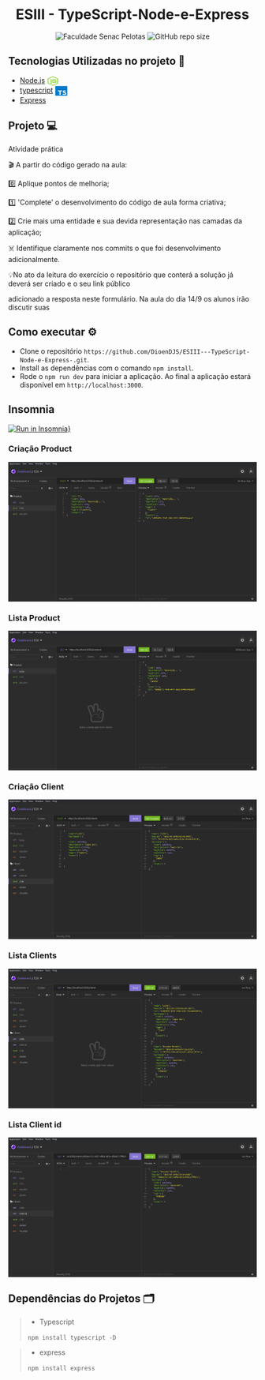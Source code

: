 <h1 align="center"> ESIII - TypeScript-Node-e-Express</h1>

<p align="center">
    <img src="https://img.shields.io/static/v1?label=Faculdade Senac Pelotas&message=3º&color=fdca40&labelColor=000000" alt="Faculdade Senac Pelotas">
    <img alt="GitHub repo size" src="https://img.shields.io/github/repo-size/DioenDJS/ESIII---TypeScript-Node-e-Express-" >
</p>

## Tecnologias Utilizadas no projeto :construction:

- [Node.js](https://nodejs.org/en/) <img align="center" alt="img nodejs" height="20" width="25" src="https://raw.githubusercontent.com/devicons/devicon/master/icons/nodejs/nodejs-original.svg" style="max-width:100%;" />
- [typescript](https://www.typescriptlang.org/) <img align="center" alt="img typescript" height="20" width="25" src="https://raw.githubusercontent.com/devicons/devicon/master/icons/typescript/typescript-original.svg" style="max-width:100%;" />
- [Express](https://expressjs.com/pt-br/)

## Projeto :computer:

Atividade prática

🎬 A partir do código gerado na aula: 

0️⃣ Aplique pontos de melhoria;

1️⃣ 'Complete' o desenvolvimento do código de aula forma criativa;

2️⃣ Crie mais uma entidade e sua devida representação nas camadas da aplicação;

☠️ Identifique claramente nos commits o que foi desenvolvimento adicionalmente.

💡No ato da leitura do exercício o repositório que conterá a solução já deverá ser criado e o seu link público 

adicionado a resposta neste formulário. Na aula do dia 14/9 os alunos irão discutir suas 

## Como executar :gear:

- Clone o repositório `https://github.com/DioenDJS/ESIII---TypeScript-Node-e-Express-.git`.
- Install as dependências com o comando `npm install`.
- Rode o `npm run dev` para iniciar a aplicação.
Ao final a aplicação estará disponível em `http://localhost:3000`.


## Insomnia

[![Run in Insomnia}](https://insomnia.rest/images/run.svg)](https://insomnia.rest/run/?label=ESIII&uri=https%3A%2F%2Fraw.githubusercontent.com%2FDioenDJS%2FESIII---TypeScript-Node-e-Express-%2Fmain%2Fassets%2FInsomnia_2021-09-18.json)
### Criação Product
<img align="center" alt="img criação"  src="assets/criar.png" />


### Lista Product
<img align="center" alt="img listar"  src="assets/listar.png" />


### Criação Client
<img align="center" alt="img criação"  src="assets/criarclient.png" />


### Lista Clients
<img align="center" alt="img criação"  src="assets/listaclient.png" />


### Lista Client id
<img align="center" alt="img criação"  src="assets/listaIdClient.png" />


## Dependências do Projetos :card_index_dividers:

> - Typescript
>
> ```npm install typescript -D```

> - express
>
> ```npm install express```